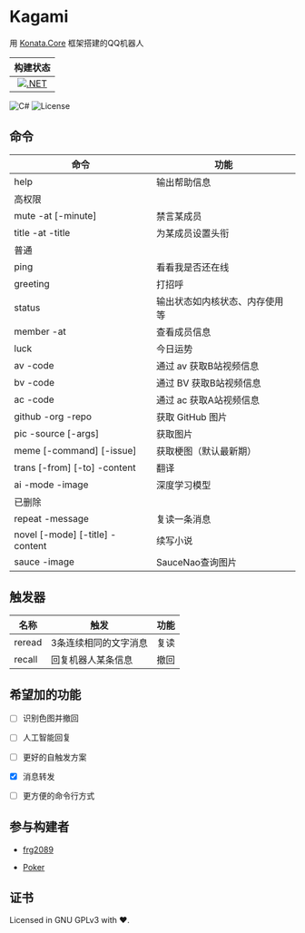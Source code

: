 # Kagami

用 [Konata.Core](https://github.com/KonataDev/Konata.Core) 框架搭建的QQ机器人

|构建状态|
|:-:|
|[![.NET](https://github.com/Poker-sang/Kagami/actions/workflows/dotnet.yml/badge.svg)](https://github.com/Poker-sang/Kagami/actions/workflows/dotnet.yml)|

![C#](https://img.shields.io/badge/C%23-latest-green)
![License](https://img.shields.io/static/v1?label=LICENSE&message=GNU%20GPLv3&color=lightrey)

## 命令

| 命令 | 功能 |
| - | - |
| help | 输出帮助信息 |
| 高权限 |
| mute -at [-minute] | 禁言某成员 |
| title -at -title | 为某成员设置头衔 |
| 普通 |
| ping | 看看我是否还在线 |
| greeting | 打招呼 |
| status | 输出状态如内核状态、内存使用等 |
| member -at | 查看成员信息 |
| luck | 今日运势 |
| av -code | 通过 av 获取B站视频信息 |
| bv -code | 通过 BV 获取B站视频信息 |
| ac -code | 通过 ac 获取A站视频信息 |
| github -org -repo | 获取 GitHub 图片 |
| pic -source [-args] | 获取图片 |
| meme [-command] [-issue] | 获取梗图（默认最新期） |
| trans [-from] [-to] -content | 翻译 |
| ai -mode -image | 深度学习模型 |
| 已删除 |
| repeat -message | 复读一条消息 |
| novel [-mode] [-title] -content | 续写小说 |
| sauce -image | SauceNao查询图片 |

## 触发器

| 名称 | 触发 | 功能 |
| - | - | - |
| reread | 3条连续相同的文字消息 | 复读 |
| recall | 回复机器人某条信息 | 撤回 |

## 希望加的功能

* [ ] 识别色图并撤回

* [ ] 人工智能回复

* [ ] 更好的自触发方案

* [x] 消息转发

* [ ] 更方便的命令行方式

## 参与构建者

* [frg2089](https://github.com/frg2089)

* [Poker](https://github.com/Poker-sang)

## 证书

Licensed in GNU GPLv3 with ❤.
